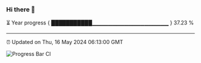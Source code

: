 ### Hi there 👋

⏳ Year progress { ███████████▁▁▁▁▁▁▁▁▁▁▁▁▁▁▁▁▁▁▁ } 37.23 %

---

⏰ Updated on Thu, 16 May 2024 06:13:00 GMT

![Progress Bar CI](https://github.com/liununu/liununu/workflows/Progress%20Bar%20CI/badge.svg)
